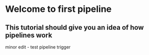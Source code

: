 # Welcome to first pipeline

## This tutorial should give you an idea of how pipelines work

minor edit - test pipeline trigger